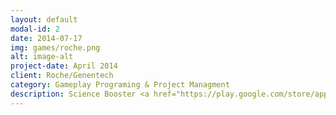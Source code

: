 ```yaml
---
layout: default
modal-id: 2
date: 2014-07-17
img: games/roche.png
alt: image-alt
project-date: April 2014
client: Roche/Genentech
category: Gameplay Programing & Project Managment
description: Science Booster <a href="https://play.google.com/store/apps/details?id=com.roche.scienceboosteren">Google Play</a>
---
```

